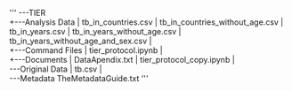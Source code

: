 '''
---TIER       
    +---Analysis Data
    |       tb_in_countries.csv
    |       tb_in_countries_without_age.csv
    |       tb_in_years.csv
    |       tb_in_years_without_age.csv
    |       tb_in_years_without_age_and_sex.csv
    |       
    +---Command Files
    |       tier_protocol.ipynb
    |       
    +---Documents
    |       DataApendix.txt
    |       tier_protocol_copy.ipynb
    |       
    \---Original Data
        |   tb.csv
        |   
        \---Metadata
                TheMetadataGuide.txt
'''                
